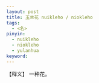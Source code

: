 ```yaml
---     
layout: post    
title: 玉兰花 nuikleho / niokleho    
tags:    
  - <名>       
pinyin:       
  - nuikleho    
  - niokleho    
  - yulanhua        
keyword:     
---    
```


【释义】 一种花。        

